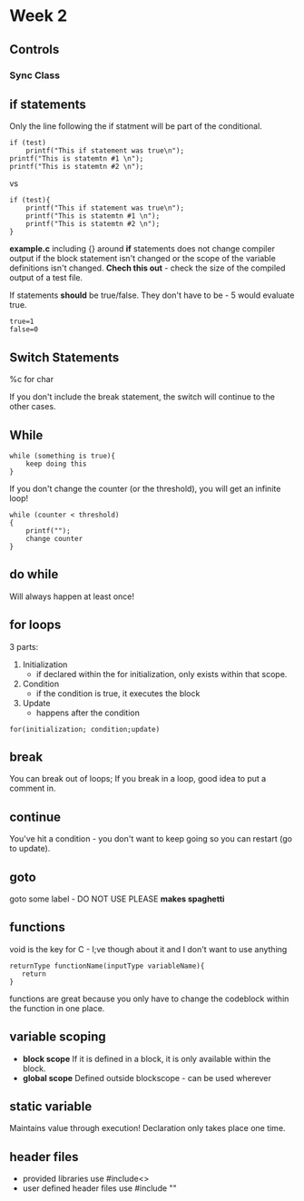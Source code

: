 # Week 2
## Controls
### Sync Class

## if statements
Only the line following the if statment will be part of the conditional.
```
if (test)
    printf("This if statement was true\n");
printf("This is statemtn #1 \n");
printf("This is statemtn #2 \n");
```
vs
```
if (test){
    printf("This if statement was true\n");
    printf("This is statemtn #1 \n");
    printf("This is statemtn #2 \n");
}
```
__example.c__
including {} around **if** statements does not change compiler output if the block statement isn't changed or the scope of the variable definitions isn't changed.
**Chech this out** - check the size of the compiled output of a test file.

If statements __should__ be true/false. They don't have to be - 5 would evaluate true.
```
true=1
false=0
```

## Switch Statements
%c for char

If you don't include the break statement, the switch will continue to the other cases.

## While

```
while (something is true){
    keep doing this
}
```
If you don't change the counter (or the threshold), you will get an infinite loop!
```
while (counter < threshold)
{
    printf("");
    change counter
}
```
 ## do while
 Will always happen at least once!

 ## for loops
 3 parts:
 1. Initialization 
    - if declared within the for initialization, only exists within that scope.
 2. Condition 
    - if the condition is true, it executes the block
 3. Update
    - happens after the condition
 ```
for(initialization; condition;update)
 ```
 ## break
 You can break out of loops; If you break in a loop, good idea to put a comment in.
 ## continue
 You've hit a condition - you don't want to keep going so you can restart (go to update).
 ## goto
 goto some label - DO NOT USE PLEASE
 __makes spaghetti__

 ## functions
 void is the key for C - I;ve though about it and I don't want to use anything

 ```
returnType functionName(inputType variableName){
    return 
}
 ```
 functions are great because you only have to change the codeblock within the function in one place.

## variable scoping
 - __block scope__ If it is defined in a block, it is only available within the block.
 - __global scope__ Defined outside blockscope - can be used wherever

## static variable
 Maintains value through execution!
Declaration only takes place one time.

## header files
- provided libraries use #include<>
- user defined header files use #include ""